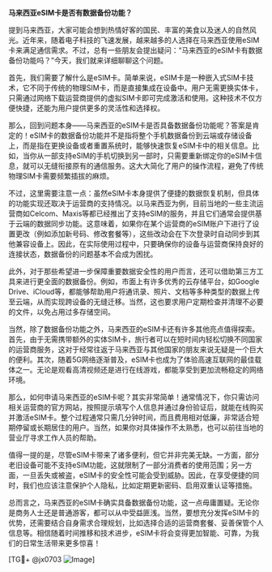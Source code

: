 **马来西亚eSIM卡是否有数据备份功能？**

提到马来西亚，大家可能会想到热情好客的国民、丰富的美食以及迷人的自然风光。近年来，随着电子科技的飞速发展，越来越多的人选择在马来西亚使用eSIM卡来满足通信需求。不过，总有一些朋友会提出疑问：“马来西亚的eSIM卡有数据备份功能吗？”今天，我们就来详细聊聊这个问题。

首先，我们需要了解什么是eSIM卡。简单来说，eSIM卡是一种嵌入式SIM卡技术，它不同于传统的物理SIM卡，而是直接集成在设备中。用户无需更换实体卡，只需通过网络下载运营商提供的虚拟SIM卡即可完成激活和使用。这种技术不仅方便快捷，还能为用户提供更多的灵活性和选择权。

那么，回到问题本身——马来西亚的eSIM卡是否具备数据备份功能呢？答案是肯定的！eSIM卡的数据备份功能并不是指将整个手机数据备份到云端或存储设备上，而是指在更换设备或者重置系统时，能够快速恢复eSIM卡中的相关信息。比如，当你从一部支持eSIM的手机切换到另一部时，只需要重新绑定你的eSIM卡信息，就可以无缝衔接原有的通信服务。这大大简化了用户的操作流程，避免了传统物理SIM卡需要频繁插拔的麻烦。

不过，这里需要注意一点：虽然eSIM卡本身提供了便捷的数据恢复机制，但具体的功能实现还取决于运营商的支持情况。以马来西亚为例，目前当地的一些主流运营商如Celcom、Maxis等都已经推出了支持eSIM的服务，并且它们通常会提供基于云端的数据同步功能。这意味着，如果你在某个运营商的eSIM账户下进行了设置更改（例如添加新号码、修改套餐等），这些改动会在下次登录时自动同步到其他兼容设备上。因此，在实际使用过程中，只要确保你的设备与运营商保持良好的连接状态，数据备份的问题基本不会成为困扰。

此外，对于那些希望进一步保障重要数据安全性的用户而言，还可以借助第三方工具来进行更全面的数据备份。例如，市面上有许多优秀的云存储平台，如Google Drive、iCloud等，都能够帮助用户将通讯录、照片、文档等多种类型的数据上传至云端，从而实现跨设备的无缝迁移。当然，这也要求用户定期检查并清理不必要的文件，以免占用过多存储空间。

当然，除了数据备份功能之外，马来西亚的eSIM卡还有许多其他亮点值得探索。首先，由于无需携带额外的实体SIM卡，旅行者可以在短时间内轻松切换不同国家的运营商服务，这对于经常往返于马来西亚与其他国家的朋友来说无疑是一个巨大的便利。其次，随着5G网络逐渐普及，eSIM卡也成为了体验高速互联网的最佳载体之一。无论是观看高清视频还是进行在线游戏，都能享受到更加流畅稳定的网络环境。

那么，如何申请马来西亚的eSIM卡呢？其实非常简单！通常情况下，你只需访问相关运营商的官方网站，按照提示填写个人信息并通过身份验证后，就能在线购买并激活eSIM卡。整个过程通常只需几分钟时间，而且费用相对低廉，非常适合短期停留或长期居住的用户。当然，如果你对具体操作不太熟悉，也可以前往当地的营业厅寻求工作人员的帮助。

值得一提的是，尽管eSIM卡带来了诸多便利，但它并非完美无缺。一方面，部分老旧设备可能不支持eSIM功能，这就限制了一部分消费者的使用范围；另一方面，一旦丢失或被盗，eSIM卡的安全性可能会受到威胁。因此，在享受便捷的同时，我们也应该注意保护个人隐私，比如定期更新密码、启用双重认证等措施。

总而言之，马来西亚的eSIM卡确实具备数据备份功能，这一点毋庸置疑。无论你是商务人士还是普通游客，都可以从中受益匪浅。当然，要想充分发挥eSIM卡的优势，还需要结合自身需求合理规划，比如选择合适的运营商套餐、妥善保管个人信息等。相信随着时间推移和技术进步，eSIM卡将会变得更加智能、可靠，为我们的日常生活带来更多惊喜！

[TG💪+ @jx0703 ![Image](https://github.com/user-attachments/assets/dbca1d08-cadb-493c-b0ec-ad6f7a83f270)]